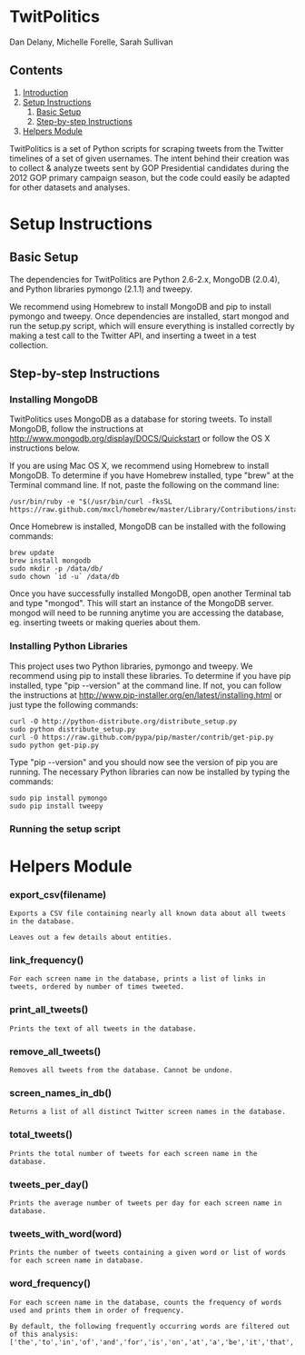 # TwitPolitics
Dan Delany, Michelle Forelle, Sarah Sullivan
## Contents
1. [Introduction](#introduction)
2. [Setup Instructions](#setup-instructions)
    1. [Basic Setup](#basic-setup)
    2. [Step-by-step Instructions](#step-by-step-instructions)
3. [Helpers Module](#helpers-module)

TwitPolitics is a set of Python scripts for scraping tweets from the Twitter timelines of a set of given usernames. The intent behind their creation was to collect & analyze tweets sent by GOP Presidential candidates during the 2012 GOP primary campaign season, but the code could easily be adapted for other datasets and analyses.

# Setup Instructions
## Basic Setup
The dependencies for TwitPolitics are Python 2.6-2.x, MongoDB (2.0.4), and Python libraries pymongo (2.1.1) and tweepy.

We recommend using Homebrew to install MongoDB and pip to install pymongo and tweepy. Once dependencies are installed, start mongod and run the setup.py script, which will ensure everything is installed correctly by making a test call to the Twitter API, and inserting a tweet in a test collection.

## Step-by-step Instructions
### Installing MongoDB
TwitPolitics uses MongoDB as a database for storing tweets. To install MongoDB, follow the instructions at http://www.mongodb.org/display/DOCS/Quickstart or follow the OS X instructions below.

If you are using Mac OS X, we recommend using Homebrew to install MongoDB. To determine if you have Homebrew installed, type "brew" at the Terminal command line. If not, paste the following on the command line:

    /usr/bin/ruby -e "$(/usr/bin/curl -fksSL https://raw.github.com/mxcl/homebrew/master/Library/Contributions/install_homebrew.rb)"

Once Homebrew is installed, MongoDB can be installed with the following commands:

    brew update
    brew install mongodb
    sudo mkdir -p /data/db/
    sudo chown `id -u` /data/db

Once you have successfully installed MongoDB, open another Terminal tab and type "mongod". This will start an instance of the MongoDB server. mongod will need to be running anytime you are accessing the database, eg. inserting tweets or making queries about them.

### Installing Python Libraries
This project uses two Python libraries, pymongo and tweepy. We recommend using pip to install these libraries. To determine if you have pip installed, type "pip --version" at the command line. If not, you can follow the instructions at http://www.pip-installer.org/en/latest/installing.html or just type the following commands:

    curl -O http://python-distribute.org/distribute_setup.py
    sudo python distribute_setup.py
    curl -O https://raw.github.com/pypa/pip/master/contrib/get-pip.py
    sudo python get-pip.py

Type "pip --version" and you should now see the version of pip you are running. The necessary Python libraries can now be installed by typing the commands:

    sudo pip install pymongo
    sudo pip install tweepy

### Running the setup script


# Helpers Module
### export_csv(filename)
    Exports a CSV file containing nearly all known data about all tweets in the database.

    Leaves out a few details about entities.

### link_frequency()
    For each screen name in the database, prints a list of links in tweets, ordered by number of times tweeted.

### print_all_tweets()
    Prints the text of all tweets in the database.

### remove_all_tweets()
    Removes all tweets from the database. Cannot be undone.

### screen_names_in_db()
    Returns a list of all distinct Twitter screen names in the database.

### total_tweets()
    Prints the total number of tweets for each screen name in the database.

### tweets_per_day()
    Prints the average number of tweets per day for each screen name in database.

### tweets_with_word(word)
    Prints the number of tweets containing a given word or list of words for each screen name in database.

### word_frequency()
    For each screen name in the database, counts the frequency of words used and prints them in order of frequency.

    By default, the following frequently occurring words are filtered out of this analysis:
    ['the','to','in','of','and','for','is','on','at','a','be','it','that','this','with','are','if','its','by']